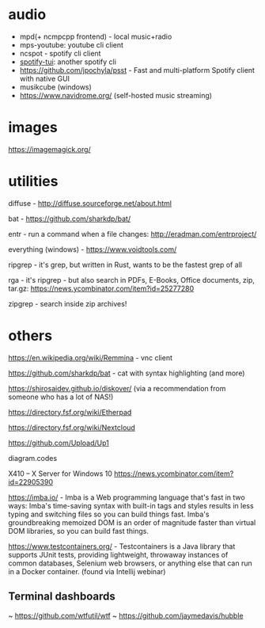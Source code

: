 # audio
- mpd(+ ncmpcpp frontend) - local music+radio
- mps-youtube: youtube cli client
- ncspot - spotify cli client
- [spotify-tui](https://github.com/Rigellute/spotify-tui): another spotify cli
- https://github.com/jpochyla/psst - Fast and multi-platform Spotify client with native GUI
- musikcube (windows)
- https://www.navidrome.org/ (self-hosted music streaming)

# images

https://imagemagick.org/


# utilities
diffuse - http://diffuse.sourceforge.net/about.html

bat - https://github.com/sharkdp/bat/

entr - run a command when a file changes: http://eradman.com/entrproject/

everything (windows) - https://www.voidtools.com/

ripgrep - it's grep, but written in Rust, wants to be the fastest grep of all

rga - it's ripgrep - but also search in PDFs, E-Books, Office documents, zip, tar.gz: https://news.ycombinator.com/item?id=25277280

zipgrep - search inside zip archives!



# others

https://en.wikipedia.org/wiki/Remmina - vnc client

https://github.com/sharkdp/bat - cat with syntax highlighting (and more)

https://shirosaidev.github.io/diskover/ (via a recommendation from someone who has a lot of NAS!)

https://directory.fsf.org/wiki/Etherpad

https://directory.fsf.org/wiki/Nextcloud

https://github.com/Upload/Up1

diagram.codes

X410 – X Server for Windows 10 https://news.ycombinator.com/item?id=22905390

https://imba.io/ - Imba is a Web programming language that's fast in two ways: Imba's time-saving syntax with built-in tags and styles results in less typing and switching files so you can build things fast. Imba's groundbreaking memoized DOM is an order of magnitude faster than virtual DOM libraries, so you can build fast things.

https://www.testcontainers.org/ - Testcontainers is a Java library that supports JUnit tests, providing lightweight, throwaway instances of common databases, Selenium web browsers, or anything else that can run in a Docker container. (found via Intellij webinar)

## Terminal dashboards
~ https://github.com/wtfutil/wtf
~ https://github.com/jaymedavis/hubble